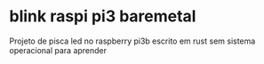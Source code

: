 # blink raspi pi3 baremetal

Projeto de pisca led no raspberry pi3b escrito em rust sem sistema operacional para aprender
